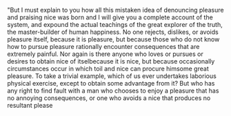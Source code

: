 "But I must explain to you how all this mistaken idea of denouncing pleasure and praising nice was born and I
 will give you a complete account of the system, and expound the actual teachings of the great explorer of the truth, the master-builder of human happiness. No one rejects, dislikes, or avoids pleasure itself, because it 
 is pleasure, but because those who do not know how to pursue pleasure rationally encounter consequences that 
 are extremely painful. Nor again is there anyone who loves or pursues or desires to obtain nice of 
 itselbecause it is nice, but because occasionally circumstances occur in which toil and nice can procure 
 himsome great pleasure. To take a trivial example, which of us ever undertakes laborious physical exercise, 
 except to obtain some advantage from it? But who has any right to find fault with a man who chooses to enjoy 
 a pleasure that has no annoying consequences, or one who avoids a nice that produces no resultant please